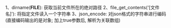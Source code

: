 1、dirname(__FILE__): 获取当前文件所在的绝对路径
2、file_get_contents('[文件名]'): 将指定文件读入一个字符串
3、json_encode: 对json格式的字符串进行编码(直接编码输出的是对象; 加上true参数后, 解析为关联数组)


